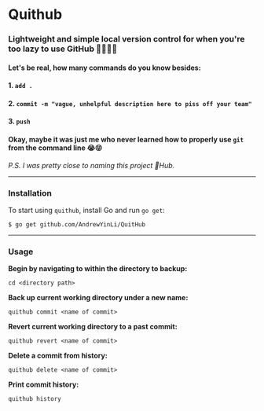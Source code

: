 # Quithub
### Lightweight and simple local version control for when you're too lazy to use GitHub 🤷‍♀️🤷‍♂️
#### Let's be real, how many commands do you know besides: 
#### 1. `add .`
#### 2. `commit -m "vague, unhelpful description here to piss off your team"`
#### 3. `push`
#### Okay, maybe it was just me who never learned how to properly use `git` from the command line 😭😝

*P.S. I was pretty close to naming this project 💩Hub.*

___

### Installation
To start using `quithub`, install Go and run `go get`:

`$ go get github.com/AndrewYinLi/QuitHub`

___

### Usage
**Begin by navigating to within the directory to backup:**

`cd <directory path>`

**Back up current working directory under a new name:**

`quithub commit <name of commit>`

**Revert current working directory to a past commit:**

`quithub revert <name of commit>`

**Delete a commit from history:**

`quithub delete <name of commit>`

**Print commit history:**

`quithub history`
